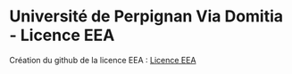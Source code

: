 # Université de Perpignan Via Domitia - Licence EEA

Création du github de la licence EEA : [Licence EEA](https://github.com/thierrytalbertUPVD)
